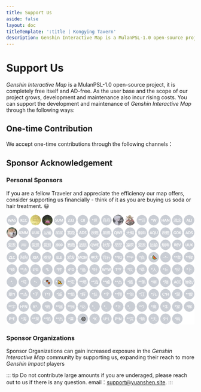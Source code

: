 ```yaml
---
title: Support Us
aside: false
layout: doc
titleTemplate: ':title | Kongying Tavern'
description: Genshin Interactive Map is a MulanPSL-1.0 open-source project, it is completely free itself and AD-free. As the user base and the scope of our project grows, development and maintenance also incur rising costs.
---
```


# Support Us

_Genshin Interactive Map_ is a MulanPSL-1.0 open-source project, it is completely free itself and AD-free. As the user base and the scope of our project grows, development and maintenance also incur rising costs. You can support the development and maintenance of _Genshin Interactive Map_ through the following ways:

## One-time Contribution

We accept one-time contributions through the following channels：

<Coins />

## Sponsor Acknowledgement

### Personal Sponsors

If you are a fellow Traveler and appreciate the efficiency our map offers, consider supporting us financially - think of it as you are buying us soda or hair treatment. 😃

![backers](/imgs/backers_202347.png)

### Sponsor Organizations

Sponsor Organizations can gain increased exposure in the _Genshin Interactive Map_ community by supporting us, expanding their reach to more _Genshin Impact_ players

::: tip
Do not contribute large amounts if you are underaged, please reach out to us if there is any question. email：support@yuanshen.site.
:::
